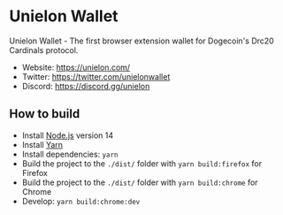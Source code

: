 # Unielon Wallet

Unielon Wallet - The first browser extension wallet for Dogecoin's Drc20 Cardinals protocol.
- Website: https://unielon.com/
- Twitter: https://twitter.com/unielonwallet
- Discord: https://discord.gg/unielon

## How to build

- Install [Node.js](https://nodejs.org) version 14
- Install [Yarn](https://yarnpkg.com/en/docs/install)
- Install dependencies: `yarn`
- Build the project to the `./dist/` folder with `yarn build:firefox` for Firefox
- Build the project to the `./dist/` folder with `yarn build:chrome` for Chrome
- Develop: `yarn build:chrome:dev`

